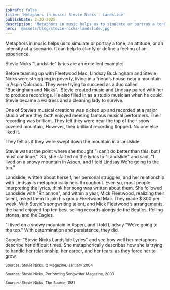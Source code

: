 ```yaml
---
isDraft: false
title: 'Metaphors in music: Stevie Nicks - Landslide'
publishDate: 2-20-2025
description: 'Metaphors in music helps us to simulate or portray a tone, an attitude, or an intensity of a scenario. It can help to clarify or define a feeling of an experience.'
hero: '@assets/blog/stevie-nicks-landslide.jpg'
---
```


Metaphors in music helps us to simulate or portray a tone, an attitude, or an intensity of a scenario. It can help to clarify or define a feeling of an experience.

Stevie Nicks "Landslide" lyrics are an excellent example:

Before teaming up with Fleetwood Mac, Lindsay Buckingham and Stevie Nicks were struggling in poverty, living in a friend’s house near a mountain in Aspin Colorado. They were trying to succeed as a duo called "Buckingham and Nicks".  Stevie created music and Lindsay paired with her to produce recordings. He also filled in as a studio musician when he could. Stevie became a waitress and a cleaning lady to survive.

One of Stevie’s musical creations was picked up and recorded at a major studio where they both enjoyed meeting famous musical performers. Their recording was brilliant. They felt they were near the top of their snow-covered mountain, However, their brilliant recording flopped. No one else liked it.

They felt as if they were swept down the mountain in a landslide.

Stevie was at the point where she thought "I can’t do better than this, but I must continue."  So, she started on the lyrics to "Landslide" and said, "I lived on a snowy mountain in Aspen, and I told Lindsay We’re going to the top."

Landslide, written about herself, her personal struggles, and her relationship with Lindsay is metaphorically hers throughout. Even so, most people interpreting the lyrics, think her song was written about them. She followed Landslide with "Rhiannon", and within a year, Mick Fleetwood, realizing their talent, asked them to join his group Fleetwood Mac. They made $ 800 per week. With Stevie’s songwriting talent, and Mick Fleetwood’s arrangements, the band enjoyed top ten best-selling records alongside the Beatles, Rolling stones, and the Eagles.

"I lived on a snowy mountain in Aspen, and I told Lindsay "We’re going to the top." With determination and persistence, they did.

Google: "Stevie Nicks Landslide Lyrics" and see how well her metaphors describe her difficult times. She metaphorically describes how she is trying to handle her relationship, her career, and her fears, as they force her to grow.

<p><small>Sources: Stevie Nicks. Q Magazine, January 2004</small></p>
<p><small>Sources: Stevie Nicks, Performing Songwriter Magazine, 2003</small></p>
<p><small>Sources: Stevie Nicks, The Source, 1981</small></p>
